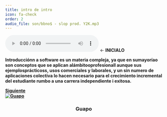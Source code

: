 ```yaml
---
title: intro de intro 
icon: fa-check
order: 2 
audio_file: son/bbno$ - slop prod. Y2K.mp3
---
```

<audio src="son/bbno$ - slop prod. Y2K.mp3" controls preload></audio> <- <strong>INICIALO<strong>
  
  
Introducciónn a software es un materia compleja, ya que en sumayoríao son conceptos que se aplican alámbitooprofesionall
aunque sus ejemplosprácticoss, usos comerciales y laborales, y un sin numero de aplicaciones colectiva lo hacen necesario para 
el crecimiento incremental del estudiante rumbo a una carrera independiente i exitosa. 

<footer>
  <a href="/hernandez2299.github.io/blog.html" class="button scrolly">Siguiente</a>
</footer>

<div class="row">
      <div class="item">
        <a href="#" class="image fit"><img src="{{ 'assets/images/dead1.jpg' | relative_url }}" alt="Guapo" /></a>
        <header>
          <h3>Guapo</h3>
        </header>
      </div>
  


